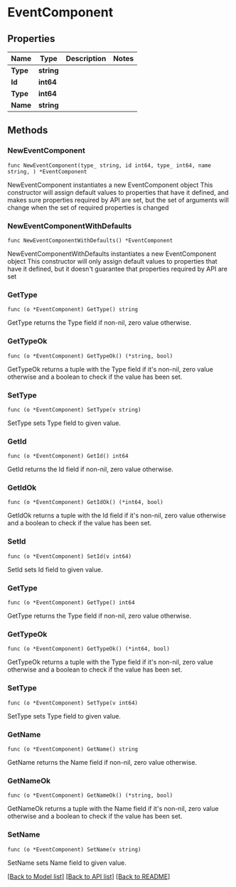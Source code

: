 # EventComponent

## Properties

Name | Type | Description | Notes
------------ | ------------- | ------------- | -------------
**Type** | **string** |  | 
**Id** | **int64** |  | 
**Type** | **int64** |  | 
**Name** | **string** |  | 

## Methods

### NewEventComponent

`func NewEventComponent(type_ string, id int64, type_ int64, name string, ) *EventComponent`

NewEventComponent instantiates a new EventComponent object
This constructor will assign default values to properties that have it defined,
and makes sure properties required by API are set, but the set of arguments
will change when the set of required properties is changed

### NewEventComponentWithDefaults

`func NewEventComponentWithDefaults() *EventComponent`

NewEventComponentWithDefaults instantiates a new EventComponent object
This constructor will only assign default values to properties that have it defined,
but it doesn't guarantee that properties required by API are set

### GetType

`func (o *EventComponent) GetType() string`

GetType returns the Type field if non-nil, zero value otherwise.

### GetTypeOk

`func (o *EventComponent) GetTypeOk() (*string, bool)`

GetTypeOk returns a tuple with the Type field if it's non-nil, zero value otherwise
and a boolean to check if the value has been set.

### SetType

`func (o *EventComponent) SetType(v string)`

SetType sets Type field to given value.


### GetId

`func (o *EventComponent) GetId() int64`

GetId returns the Id field if non-nil, zero value otherwise.

### GetIdOk

`func (o *EventComponent) GetIdOk() (*int64, bool)`

GetIdOk returns a tuple with the Id field if it's non-nil, zero value otherwise
and a boolean to check if the value has been set.

### SetId

`func (o *EventComponent) SetId(v int64)`

SetId sets Id field to given value.


### GetType

`func (o *EventComponent) GetType() int64`

GetType returns the Type field if non-nil, zero value otherwise.

### GetTypeOk

`func (o *EventComponent) GetTypeOk() (*int64, bool)`

GetTypeOk returns a tuple with the Type field if it's non-nil, zero value otherwise
and a boolean to check if the value has been set.

### SetType

`func (o *EventComponent) SetType(v int64)`

SetType sets Type field to given value.


### GetName

`func (o *EventComponent) GetName() string`

GetName returns the Name field if non-nil, zero value otherwise.

### GetNameOk

`func (o *EventComponent) GetNameOk() (*string, bool)`

GetNameOk returns a tuple with the Name field if it's non-nil, zero value otherwise
and a boolean to check if the value has been set.

### SetName

`func (o *EventComponent) SetName(v string)`

SetName sets Name field to given value.



[[Back to Model list]](../README.md#documentation-for-models) [[Back to API list]](../README.md#documentation-for-api-endpoints) [[Back to README]](../README.md)


